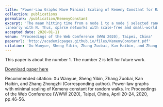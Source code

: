 ```yaml
---
title: "Power-Law Graphs Have Minimal Scaling of Kemeny Constant for Random Walks"
collection: publications
permalink: /publication/KemenyConstant
excerpt: 'The mean hitting time from a node i to a node j selected randomly according to the stationary distribution of random walks is called the Kemeny constant, which has found various applications. It was proved that over all graphs with N vertices, complete graphs have the exact minimum Kemeny constant, growing linearly with N. Here we study numerically or analytically the Kemeny constant on many sparse real-world and model networks with scale-free smallworld topology, and show that their Kemeny constant also behaves
linearly with N. Thus, sparse networks with scale-free and small-world topology are favorable architectures with optimal scaling of Kemeny constant. We then present a theoretically guaranteed estimation algorithm, which approximates the Kemeny constant for a graph in nearly linear time with respect to the number of edges. Extensive numerical experiments on model and real networks show that our approximation algorithm is both efficient and accurate.'
accepted date: 2020-01-11
venue: 'Proceedings of the Web Conference (WWW 2020), Taipei, China'
paperurl: 'http://academicpages.github.io/files/KemenyConstant.pdf'
citation: 'Xu Wanyue, Sheng Yibin, Zhang Zuobai, Kan Haibin, and Zhang Zhongzhi (Corresponding author). Power-law graphs with minimal scaling of Kemeny constant for random walks. In: Proceedings of the Web Conference (WWW 2020), Taipei, China, April 20-24, 2020, pp.46-56.'
---
```

This paper is about the number 1. The number 2 is left for future work.

[Download paper here](http://academicpages.github.io/files/KemenyConstant.pdf)

Recommended citation: Xu Wanyue, Sheng Yibin, Zhang Zuobai, Kan Haibin, and Zhang Zhongzhi (Corresponding author). Power-law graphs with minimal scaling of Kemeny constant for random walks. In: Proceedings of the Web Conference (WWW 2020), Taipei, China, April 20-24, 2020, pp.46-56.
